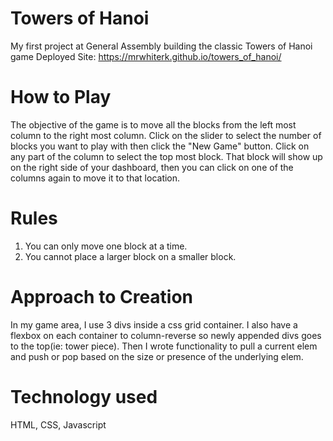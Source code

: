 # Towers of Hanoi

My first project at General Assembly building the classic Towers of Hanoi game
Deployed Site: https://mrwhiterk.github.io/towers_of_hanoi/

# How to Play

The objective of the game is to move all the blocks from the left most column to the right most column. Click on the slider to select the number of blocks you want to play with then click the "New Game" button. Click on any part of the column to select the top most block. That block will show up on the right side of your dashboard, then you can click on one of the columns again to move it to that location.

# Rules

1. You can only move one block at a time.
2. You cannot place a larger block on a smaller block.

# Approach to Creation

In my game area, I use 3 divs inside a css grid container. I also have a flexbox on each container to column-reverse so newly appended divs goes to the top(ie: tower piece). Then I wrote functionality to pull a current elem and push or pop based on the size or presence of the underlying elem.

# Technology used

HTML, CSS, Javascript
